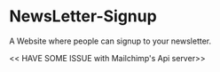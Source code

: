 # NewsLetter-Signup
A Website where people can signup to your newsletter.

<< HAVE SOME ISSUE with Mailchimp's Api server>>
